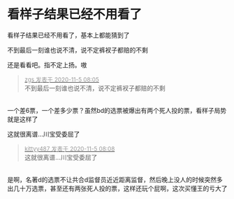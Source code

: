 # 看样子结果已经不用看了


看样子结果已经不用看了，基本上都能猜到了

不到最后一刻谁也说不清，说不定裤衩子都赔的不剩

还是看看吧。指不定上扬。嗷

<div class="quote"><blockquote><font size="2"><a href="https://www.hostloc.com/forum.php?mod=redirect&amp;goto=findpost&amp;pid=9404729&amp;ptid=762603" target="_blank"><font color="#999999">zgs 发表于 2020-11-5 08:05</font></a></font><br />
不到最后一刻谁也说不清，说不定裤衩子都赔的不剩</blockquote></div><br />
一个差6票，一个差多少票？虽然bd的选票被爆出有两个死人投的票，看样子局势就是这样了

这就很离谱...川宝受委屈了

<div class="quote"><blockquote><font size="2"><a href="https://www.hostloc.com/forum.php?mod=redirect&amp;goto=findpost&amp;pid=9404737&amp;ptid=762603" target="_blank"><font color="#999999">kittyy487 发表于 2020-11-5 08:08</font></a></font><br />
这就很离谱...川宝受委屈了</blockquote></div><br />
是啊，名著d的选票不让共合d监督员近近距离监督，然后晚上没人的时候突然多出几十万选票，甚至还有两张死人投的票，这样还玩个屁啊，这次买懂王的亏大了
